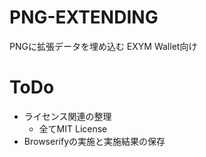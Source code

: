 # PNG-EXTENDING
PNGに拡張データを埋め込む
EXYM Wallet向け

# ToDo
- ライセンス関連の整理
  - 全てMIT License
- Browserifyの実施と実施結果の保存
